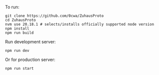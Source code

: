 To run:
```
git clone https://github.com/0cwa/ZuhausProto
cd ZuhausProto
nvm use 20.18.1 # selects/installs officially supported node version
npm install
npm run build
```

Run development server:
```
npm run dev
```

Or for production server:
```
npm run start
```
